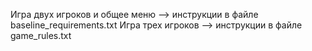 Игра двух игроков и общее меню --> инструкции в файле baseline_requirements.txt
Игра трех игроков --> инструкции в файле game_rules.txt